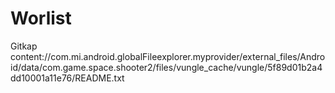 # Worlist
Gitkap
content://com.mi.android.globalFileexplorer.myprovider/external_files/Android/data/com.game.space.shooter2/files/vungle_cache/vungle/5f89d01b2a4dd10001a11e76/README.txt
